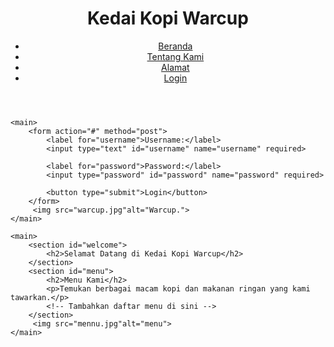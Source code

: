 <!DOCTYPE html>
<html lang="id">
<head>
    <meta charset="UTF-8">
    <meta http-equiv="X-UA-Compatible" content="IE=edge">
    <meta name="viewport" content="width=device-width, initial-scale=1.0">
    <title>Kedai Kopi Warcup - Selamat Datang</title>
    <link rel="stylesheet" href="style.css">
</head>
<body>
    <header>
        <h1>Kedai Kopi Warcup</h1>
        <nav>
            <ul>
                <li><a href="index.html">Beranda</a></li>
                <li><a href="tentang.html">Tentang Kami</a></li>
                <li><a href="alamat.html">Alamat</a></li>
                <li><a href="login.html">Login</a></li>
            </ul>
        </nav>
    </header>

    <main>
        <form action="#" method="post">
            <label for="username">Username:</label>
            <input type="text" id="username" name="username" required>
            
            <label for="password">Password:</label>
            <input type="password" id="password" name="password" required>
            
            <button type="submit">Login</button>
        </form>
         <img src="warcup.jpg"alt="Warcup.">
    </main>

    <main>
        <section id="welcome">
            <h2>Selamat Datang di Kedai Kopi Warcup</h2>
        </section>
        <section id="menu">
            <h2>Menu Kami</h2>
            <p>Temukan berbagai macam kopi dan makanan ringan yang kami tawarkan.</p>
            <!-- Tambahkan daftar menu di sini -->
        </section>
         <img src="mennu.jpg"alt="menu">
    </main>

    
</body>
</html>
